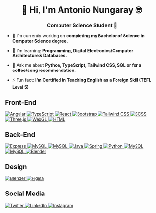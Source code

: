 <h1 align="center">👋 Hi, I'm Antonio Nungaray 🤓</h1>
<h3 align="center">Computer Science Student 🍎</h3>




<!--
**AntonioNungaray/AntonioNungaray** is a ✨ _special_ ✨ repository because its `README.md` (this file) appears on your GitHub profile.

Here are some ideas to get you started:

- 👯 I’m looking to collaborate on ...
- 📫 How to reach me: ...
- 😄 Pronouns: ...
-->
- 🔭 I’m currently working on **completing my Bachelor of Science in Computer Science degree.**
  
- 🌱 I'm learning: **Programming, Digital Electronics/Computer Architecture & Databases.**

<!-- - 🤔 I’m looking for help **gaining experience and improving my coding skills.**-->
  
- 💬 Ask me about **Python, TypeScript, Tailwind CSS, SQL or for a coffee/song recommendation.**
  
- ⚡ Fun fact: **I'm Certified in Teaching English as a Foreign Skill (TEFL Level 5)**
  
## Front-End

<a href="https://angular.io" target="_blank" rel="noreferrer"> 
  <img src="https://img.shields.io/badge/Angular-DD0031?style=for-the-badge&logo=angular&logoColor=white" alt="Angular">
</a>
 <a href="https://www.typescriptlang.org" target="_blank" rel="noreferrer"> 
  <img src="https://img.shields.io/badge/TypeScript-3178C6?style=for-the-badge&logo=typescript&logoColor=white" alt="TypeScript">
</a>
<a href="https://es.react.dev" target="_blank" rel="noreferrer"> 
  <img src="https://img.shields.io/badge/React-61DAFB?style=for-the-badge&logo=react&logoColor=white" alt="React"></img>
</a>
<a href="https://getbootstrap.com" target="_blank" rel="noreferrer"> 
  <img src="https://img.shields.io/badge/Bootstrap-7952B3?style=for-the-badge&logo=bootstrap&logoColor=white" alt="Bootstrap">
</a>
 <a href="https://tailwindcss.com" target="_blank" rel="noreferrer"> 
  <img src="https://img.shields.io/badge/Tailwind_CSS-38B2AC?style=for-the-badge&logo=tailwind-css&logoColor=white" alt="Tailwind CSS"></img>
</a>
<a href="https://sass-lang.com" target="_blank" rel="noreferrer"> 
  <img src="https://img.shields.io/badge/SASS-CC6699?style=for-the-badge&logo=SASS&logoColor=white" alt="SCSS">
</a>
<a href="https://threejs.org" target="_blank" rel="noreferrer"> 
  <img src="https://img.shields.io/badge/ThreeJs-000000?style=for-the-badge&logo=three.js&logoColor=white" alt="Three.js"></img>
</a>
<a href="https://get.webgl.org" target="_blank" rel="noreferrer"> 
 <img src="https://img.shields.io/badge/WebGL-990000?style=for-the-badge&logo=webgl&logoColor=white" alt="WebGL"></img>
</a> 
<a href="https://www.w3.org/html/" target="_blank" rel="noreferrer"> 
  <img src="https://img.shields.io/badge/html-E34F26?style=for-the-badge&logo=html5&logoColor=white" alt="HTML"></img>
</a> 

## Back-End

<a href="https://expressjs.com" target="_blank" rel="noreferrer"> 
  <img src="https://img.shields.io/badge/express-000000?style=for-the-badge&logo=express&logoColor=white" alt="Express"></img>
</a>
<a href="https://nodejs.org/es" target="_blank" rel="noreferrer"> 
  <img src="https://img.shields.io/badge/node.js-339933?style=for-the-badge&logo=node.js&logoColor=white" alt="MySQL"></img>
</a> 
<a href="https://www.npmjs.com" target="_blank" rel="noreferrer"> 
  <img src="https://img.shields.io/badge/npm-CB3837?style=for-the-badge&logo=npm&logoColor=white" alt="MySQL"></img>
</a> 
<a href="https://www.java.com" target="_blank" rel="noreferrer"> 
  <img src="https://img.shields.io/badge/java-b07219?style=for-the-badge&logo=java&logoColor=white" alt="Java"></img>
</a>
<a href="https://spring.io" target="_blank" rel="noreferrer"> 
  <img src="https://img.shields.io/badge/spring-6DB33F?style=for-the-badge&logo=spring&logoColor=white" alt="Spring"></img>
</a>
<a href="https://www.python.org" target="_blank" rel="noreferrer"> 
  <img src="https://img.shields.io/badge/python-3776AB?style=for-the-badge&logo=python&logoColor=white" alt="Python"></img>
</a> 
<a href="https://www.mysql.com" target="_blank" rel="noreferrer"> 
  <img src="https://img.shields.io/badge/my--sql-4479A1?style=for-the-badge&logo=mysql&logoColor=white" alt="MySQL"></img>
</a> 
<a href="https://www.mongodb.com/es" target="_blank" rel="noreferrer"> 
  <img src="https://img.shields.io/badge/mongodb-47A248?style=for-the-badge&logo=mongodb&logoColor=white" alt="MySQL"></img>
</a> 
<a href="https://openai.com" target="_blank" rel="noreferrer"> 
  <img src="https://img.shields.io/badge/open--ai-412991?style=for-the-badge&logo=openai&logoColor=white" alt="Blender"></img>
</a> 

## Design

<a href="https://www.blender.org" target="_blank" rel="noreferrer"> 
  <img src="https://img.shields.io/badge/blender-F5792A?style=for-the-badge&logo=blender&logoColor=white" alt="Blender"></img>
</a> 
<a href="https://www.figma.com" target="_blank" rel="noreferrer"> 
  <img src="https://img.shields.io/badge/figma-F24E1E?style=for-the-badge&logo=figma&logoColor=white" alt="Figma"></img>
</a> 

## Social Media
<a href="https://x.com/_nungaray_" target="_blank" rel="noreferrer"> 
  <img src="https://img.shields.io/badge/twitter-1D9BF0?style=for-the-badge&logo=twitter&logoColor=white" alt="Twitter"></img>
</a> 
<a href="https://www.linkedin.com/in/anungaray/" target="_blank" rel="noreferrer"> 
  <img src="https://img.shields.io/badge/linkedin-0A66C2?style=for-the-badge&logo=linkedin&logoColor=white" alt="LinkedIn"></img>
</a> 
<a href="https://www.instagram.com/screwyour9to5/" target="_blank" rel="noreferrer"> 
  <img src="https://img.shields.io/badge/instagram-E4405F?style=for-the-badge&logo=instagram&logoColor=white" alt="Instagram"></img>
</a> 
